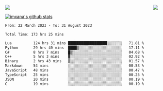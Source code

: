 <p>
  <a href="https://count.getloli.com/"><img src="https://count.getloli.com/get/@xana.readme?theme=moebooru-h"></a>
  <img src="https://weather-icon.journeyad.repl.co/@hangzhou?v=1" align="right">
</p>


<a href="https://github.com/imxana"><img align="center" src="https://github-readme-stats.vercel.app/api?username=imxana&show_icons=true&include_all_commits=true&hide_border=tru&custom_title=imxana%27s%20Github%20Stats" alt="imxana's github stats" /></a> 

<!--START_SECTION:waka-->

```txt
From: 22 March 2023 - To: 31 August 2023

Total Time: 173 hrs 25 mins

Lua          124 hrs 31 mins ██████████████████░░░░░░░   71.81 %
Python       29 hrs 40 mins  ████▒░░░░░░░░░░░░░░░░░░░░   17.11 %
C#           8 hrs 7 mins    █▒░░░░░░░░░░░░░░░░░░░░░░░   04.68 %
C++          5 hrs 3 mins    ▓░░░░░░░░░░░░░░░░░░░░░░░░   02.92 %
Binary       2 hrs 43 mins   ▒░░░░░░░░░░░░░░░░░░░░░░░░   01.57 %
Markdown     54 mins         ░░░░░░░░░░░░░░░░░░░░░░░░░   00.53 %
JavaScript   48 mins         ░░░░░░░░░░░░░░░░░░░░░░░░░   00.47 %
TypeScript   25 mins         ░░░░░░░░░░░░░░░░░░░░░░░░░   00.25 %
JSON         20 mins         ░░░░░░░░░░░░░░░░░░░░░░░░░   00.19 %
C            19 mins         ░░░░░░░░░░░░░░░░░░░░░░░░░   00.19 %
```

<!--END_SECTION:waka-->
